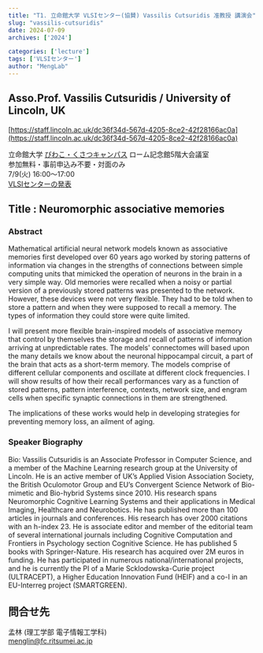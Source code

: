 ```yaml
---
title: "T1. 立命館大学 VLSIセンター(協賛) Vassilis Cutsuridis 准教授 講演会"
slug: "vassilis-cutsuridis"
date: 2024-07-09
archives: ['2024']

categories: ['lecture']
tags: ['VLSIセンター']
author: "MengLab"
---
```


## Asso.Prof. Vassilis Cutsuridis / University of Lincoln, UK  

[https://staff.lincoln.ac.uk/dc36f34d-567d-4205-8ce2-42f28166ac0a](https://staff.lincoln.ac.uk/dc36f34d-567d-4205-8ce2-42f28166ac0a)  

立命館大学 [びわこ・くさつキャンパス](https://www.ritsumei.ac.jp/accessmap/bkc/) ローム記念館5階大会議室  
参加無料・事前申込み不要・対面のみ  
7/9(火) 16:00～17:00  
[VLSIセンターの発表](http://www.ihpc.se.ritsumei.ac.jp/events/240709-InvitedTalk.html)

## Title : Neuromorphic associative memories

### Abstract

Mathematical artificial neural network models known as associative memories first developed over 60 years ago worked by storing patterns of information via changes in the strengths of connections between simple computing units that mimicked the operation of neurons in the brain in a very simple way. Old memories were recalled when a noisy or partial version of a previously stored patterns was presented to the network. However, these devices were not very flexible. They had to be told when to store a pattern and when they were supposed to recall a memory. The types of information they could store were quite limited.

I will present more flexible brain-inspired models of associative memory that control by themselves the storage and recall of patterns of information arriving at unpredictable rates. The models' connectomes will based upon the many details we know about the neuronal hippocampal circuit, a part of the brain that acts as a short-term memory. The models comprise of different cellular components and oscillate at different clock frequencies. I will show results of how their recall performances vary as a function of stored patterns, pattern interference, contexts, network size, and engram cells when specific synaptic connections in them are strengthened.

The implications of these works would help in developing strategies for preventing memory loss, an ailment of aging.

### Speaker Biography

Bio: Vassilis Cutsuridis is an Associate Professor in Computer Science, and a member of the Machine Learning research group at the University of Lincoln. He is an active member of UK’s Applied Vision Association Society, the British Oculomotor Group and EU’s Convergent Science Network of Bio-mimetic and Bio-hybrid Systems since 2010. His research spans Neuromorphic Cognitive Learning Systems and their applications in Medical Imaging, Healthcare and Neurobotics. He has published more than 100 articles in journals and conferences. His research has over 2000 citations with an h-index 23. He is associate editor and member of the editorial team of several international journals including Cognitive Computation and Frontiers in Psychology section Cognitive Science. He has published 5 books with Springer-Nature. His research has acquired over 2M euros in funding. He has participated in numerous national/international projects, and he is currently the PI of a Marie Scklodowska-Curie project (ULTRACEPT), a Higher Education Innovation Fund (HEIF) and a co-I in an EU-Interreg project (SMARTGREEN).

## 問合せ先

孟林 (理工学部 電子情報工学科)  
[menglin@fc.ritsumei.ac.jp](<mailto:menglin@fc.ritsumei.ac.jp>)
